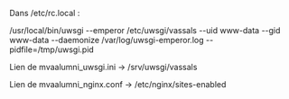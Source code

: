 Dans /etc/rc.local :

/usr/local/bin/uwsgi --emperor /etc/uwsgi/vassals --uid www-data --gid www-data --daemonize /var/log/uwsgi-emperor.log --pidfile=/tmp/uwsgi.pid


Lien de mvaalumni_uwsgi.ini -> /srv/uwsgi/vassals

Lien de mvaalumni_nginx.conf -> /etc/nginx/sites-enabled


